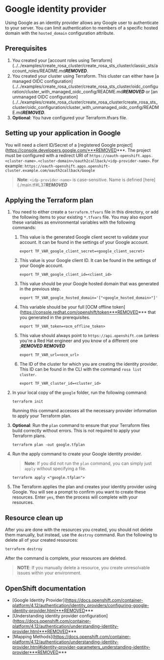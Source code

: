 # Google identity provider

Using Google as an identity provider allows any Google user to authenticate to your server.
You can limit authentication to members of a specific hosted domain with the `hosted_domain` configuration attribute.

## Prerequisites

1. You created your [account roles using Terraform](../../examples/create_rosa_cluster/create_rosa_sts_cluster/classic_sts/account_roles/README.md***REMOVED***.
1. You created your cluster using Terraform. This cluster can either have [a managed OIDC configuration](../../examples/create_rosa_cluster/create_rosa_sts_cluster/oidc_configuration/cluster_with_managed_oidc_config/README.md***REMOVED*** or [an unmanaged OIDC configuration](../../examples/create_rosa_cluster/create_rosa_cluster/create_rosa_sts_cluster/oidc_configuration/cluster_with_unmanaged_oidc_config/README.md***REMOVED***.
1. **Optional**: You have configured your Terraform.tfvars file.

## Setting up your application in Google

You will need a client ID/Secret of a [registered Google project](https://console.developers.google.com/***REMOVED***.
The project must be configured with a redirect URI of `https://oauth-openshift.apps.<cluster-name>.<cluster-domain>/oauth2callback/<idp-provider-name>`.
For example:
`https://oauth-openshift.apps.openshift-cluster.example.com/oauth2callback/Google`

> **Note**: `<idp-provider-name>` is case-sensitive. Name is defined [here](./main.tf#L37***REMOVED***

## Applying the Terraform plan

1. You need to either create a `terraform.tfvars` file in this directory, or add the following items to your existing `*.tfvars` file. You may also export these variables as environmental variables with the following commands:
      1.  This value is the generated Google client secret to validate your account. It can be found in the settings of your Google account.
          ```
          export TF_VAR_google_client_secret=<google_client_secret>
          ```
      1.  This value is your Google client ID. It can be found in the settings of your Google account.   
          ```
          export TF_VAR_google_client_id=<client_id>
          ```
      1.  This value should be your Google hosted domain that was generated in the previous step.  
          ```
          export TF_VAR_google_hosted_domain='["<google_hosted_domain>"]'
          ```
      1.  This variable should be your full [OCM offline token](https://console.redhat.com/openshift/token***REMOVED*** that you generated in the prerequisites.  
          ```
          export TF_VAR_token=<ocm_offline_token> 
          ```
      1.  This value should always point to `https://api.openshift.com` (unless you're a Red Hat engineer and you know of a different one ;***REMOVED*** ***REMOVED***  
          ```
          export TF_VAR_url=<ocm_url>
          ```
      1.  The ID of the cluster for which you are creating the identity provider. This ID can be found in the CLI with the command `rosa list cluster`. 
          ```
          export TF_VAR_cluster_id=<cluster_id>
          ```
1. In your local copy of the `google` folder, run the following command:
   ````
   terraform init
   ````
   Running this command accesses all the necessary provider information to apply your Terraform plan.
1. **Optional**: Run the `plan` command to ensure that your Terraform files build correctly without errors. This is not required to apply your Terraform plans.
   ````
   terraform plan -out google.tfplan
   ````
1. Run the apply command to create your Google identity provider. 

   > **Note**: If you did not run the `plan` command, you can simply just `apply` without specifying a file.

    ````
    terraform apply <"google.tfplan">
    ````
1. The Terraform applies the plan and creates your identity provider using Google. You will see a prompt to confirm you want to create these resources. Enter `yes`, then the process will complete with your resources.

## Resource clean up

After you are done with the resources you created, you should not delete them manually, but instead, use the `destroy` command. Run the following to delete all of your created resources:
  
```
terraform destroy
```

After the command is complete, your resources are deleted.

> **NOTE**: If you manually delete a resource, you create unresolvable issues within your environment.

## OpenShift documentation

 - [Google Identity Provider](https://docs.openshift.com/container-platform/4.12/authentication/identity_providers/configuring-google-identity-provider.html***REMOVED***
 - [Understanding identity provider configuration](https://docs.openshift.com/container-platform/4.12/authentication/understanding-identity-provider.html***REMOVED***
 - [Mapping Methods](https://docs.openshift.com/container-platform/4.12/authentication/understanding-identity-provider.html#identity-provider-parameters_understanding-identity-provider***REMOVED***
